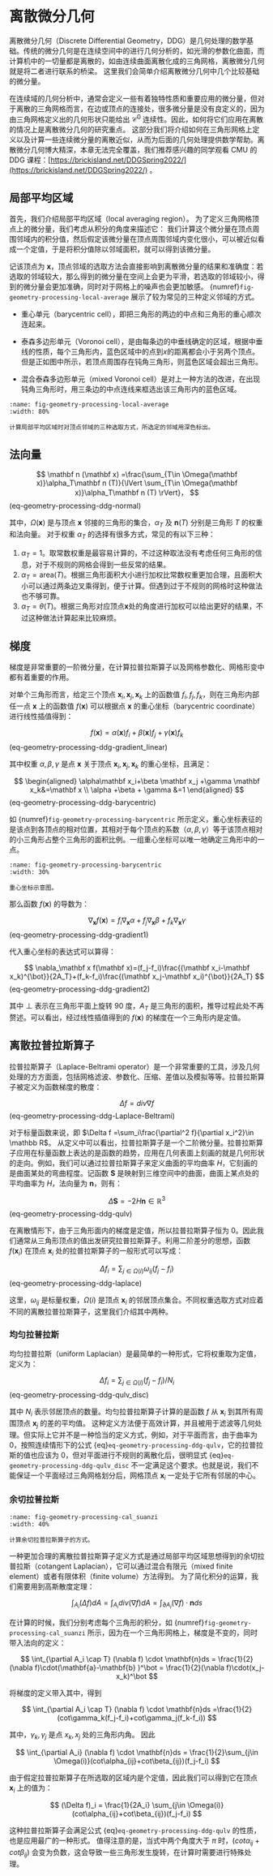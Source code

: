# 离散微分几何

离散微分几何（Discrete Differential Geometry，DDG）是几何处理的数学基础。传统的微分几何是在连续空间中的进行几何分析的，如光滑的参数化曲面，而计算机中的一切量都是离散的，如由连续曲面离散化成的三角网格，离散微分几何就是将二者进行联系的桥梁。
这里我们会简单介绍离散微分几何中几个比较基础的微分量。

在连续域的几何分析中，通常会定义一些有着独特性质和重要应用的微分量，但对于离散的三角网格而言，在边或顶点的连接处，很多微分量是没有良定义的，因为由三角网格定义出的几何形状只能给出 $\mathcal{C}^0$ 连续性。因此，如何将它们应用在离散的情况上是离散微分几何的研究重点。
这部分我们将介绍如何在三角形网格上定义以及计算一些连续微分量的离散近似，从而为后面的几何处理提供数学帮助。离散微分几何博大精深，本章无法完全覆盖，我们推荐感兴趣的同学观看 CMU 的 DDG 课程：[https://brickisland.net/DDGSpring2022/](https://brickisland.net/DDGSpring2022/) 。

## 局部平均区域

首先，我们介绍局部平均区域（local averaging region）。
为了定义三角网格顶点上的微分量，我们考虑从积分的角度来描述它：
我们计算这个微分量在顶点周围邻域内的积分值，然后假定该微分量在顶点周围邻域内变化很小，可以被近似看成一个定值，于是将积分值除以邻域面积，就可以得到该微分量。

记该顶点为 $\mathbf x$，顶点邻域的选取方法会直接影响到离散微分量的结果和准确度：若选取的邻域较大，那么得到的微分量在空间上会更为平滑，若选取的邻域较小，得到的微分量会更加准确，同时对于网格上的噪声也会更加敏感。
{numref}`fig-geometry-processing-local-average` 展示了较为常见的三种定义邻域的方式。

+ 重心单元（barycentric cell），即把三角形的两边的中点和三角形的重心顺次连起来。

+ 泰森多边形单元（Voronoi cell），是由每条边的中垂线确定的区域，根据中垂线的性质，每个三角形内，蓝色区域中的点到$x$的距离都会小于另两个顶点。但是正如图中所示，若顶点周围存在钝角三角形，则蓝色区域会超出三角形。

+ 混合泰森多边形单元（mixed Voronoi cell）是对上一种方法的改进，在出现钝角三角形时，用三条边的中点连线来框选出该三角形内的蓝色区域。

```{figure} fig/local_average.png
:name: fig-geometry-processing-local-average
:width: 80%

计算局部平均区域时对顶点邻域的三种选取方式，所选定的邻域用深色标出。
```

## 法向量

$$
\mathbf n (\mathbf x) =\frac{\sum_{T\in \Omega(\mathbf x)}\alpha_T\mathbf n (T)}{\lVert \sum_{T\in \Omega(\mathbf x)}\alpha_T\mathbf n (T) \rVert}，
$$ (eq-geometry-processing-ddg-normal)

其中，$\Omega(\mathbf x)$ 是与顶点 $\mathbf x$ 邻接的三角形的集合，$\alpha_T$ 及 $\mathbf n (T)$ 分别是三角形 $T$ 的权重和法向量。
对于权重 $\alpha_T$ 的选择有很多方式，常见的有以下三种：

1. $\alpha_T=1$。取常数权重是最容易计算的，不过这种取法没有考虑任何三角形的信息，对于不规则的网格会得到一些反常的结果。
2. $\alpha_T=\text{area}(T)$。根据三角形面积大小进行加权比常数权重更加合理，且面积大小可以通过两条边叉乘得到，便于计算。但遇到过于不规则的网格时这种做法也不够可靠。
3. $\alpha_T=\theta(T)$。根据三角形对应顶点$\mathbf x$处的角度进行加权可以给出更好的结果，不过这种做法计算起来比较麻烦。

## 梯度
梯度是非常重要的一阶微分量，在计算拉普拉斯算子以及网格参数化、网格形变中都有着重要的作用。

对单个三角形而言，给定三个顶点 $\mathbf x_i,\,\mathbf x_j,\,\mathbf x_k$ 上的函数值 $f_i,\,f_j,\,f_k$，则在三角形内部任一点 $\mathbf x$ 上的函数值 $f(\mathbf x)$ 可以根据点 $\mathbf x$ 的重心坐标（barycentric coordinate）进行线性插值得到：

$$
    f(\mathbf x)=\alpha(\mathbf x)f_i+\beta(\mathbf x) f_j +\gamma(\mathbf x) f_k
$$ (eq-geometry-processing-ddg-gradient_linear)

其中权重 $\alpha,\,\beta,\,\gamma$ 是点 $\mathbf x$ 关于顶点 $\mathbf x_i,\,\mathbf x_j,\,\mathbf x_k$ 的重心坐标，且满足：

$$
    \begin{aligned}
    \alpha\mathbf x_i+\beta \mathbf x_j +\gamma \mathbf x_k&=\mathbf x \\
    \alpha +\beta + \gamma &=1
    \end{aligned}
$$ (eq-geometry-processing-ddg-barycentric)

如 {numref}`fig-geometry-processing-barycentric` 所示定义，重心坐标表征的是该点到各顶点的相对位置，其相对于每个顶点的系数（$\alpha,\beta,\gamma$）等于该顶点相对的小三角形占整个三角形的面积比例。一组重心坐标可以唯一地确定三角形中的一点。

```{figure} fig/barycentric.png
:name: fig-geometry-processing-barycentric
:width: 30%

重心坐标示意图。
```

那么函数 $f(\mathbf x)$ 的导数为：

$$
    \nabla_\mathbf x f(\mathbf x)=f_i \nabla_\mathbf x \alpha+f_j \nabla_\mathbf x \beta + f_k \nabla_\mathbf x \gamma
$$ (eq-geometry-processing-ddg-gradient1)

代入重心坐标的表达式可以算得：

$$
    \nabla_\mathbf x f(\mathbf x)=(f_j-f_i)\frac{(\mathbf x_i-\mathbf x_k)^{\bot}}{2A_T}+(f_k-f_i)\frac{(\mathbf x_j-\mathbf x_i)^{\bot}}{2A_T}
$$ (eq-geometry-processing-ddg-gradient2)

其中 $\bot$ 表示在三角形平面上旋转 $90$ 度，$A_T$ 是三角形的面积，推导过程此处不再赘述。可以看出，经过线性插值得到的 $f(\mathbf x)$ 的梯度在一个三角形内是定值。

## 离散拉普拉斯算子

拉普拉斯算子（Laplace-Beltrami operator）是一个非常重要的工具，涉及几何处理的方方面面，包括网格滤波、参数化、压缩、差值以及模拟等等。拉普拉斯算子被定义为函数梯度的散度：

$$
    \Delta f = div\nabla f
$$ (eq-geometry-processing-ddg-Laplace-Beltrami)

对于标量函数来说，即 $\Delta f =\sum_i\frac{\partial^2 f}{\partial x_i^2}\in \mathbb R$。
从定义中可以看出，拉普拉斯算子是一个二阶微分量。拉普拉斯算子应用在标量函数上表达的是函数的趋势，应用在几何表面上刻画的就是几何形状的走向。例如，我们可以通过拉普拉斯算子来定义曲面的平均曲率 $H$，它刻画的是曲面某处的弯曲程度。记函数 $\mathbf S$ 是映射到三维空间中的曲面，曲面上某点处的平均曲率为 $H$，法向量为 $\mathbf{n}$，则有：

$$
    \Delta \mathbf S =-2 H \mathbf{n}\in \mathbb R^3 \label{eq:qulv}
$$ (eq-geometry-processing-ddg-qulv)

在离散情形下，由于三角形面内的梯度是定值，所以拉普拉斯算子恒为 $0$。因此我们通常从三角形顶点的值出发研究拉普拉斯算子。利用二阶差分的思想，函数 $f(\mathbf x_i)$ 在顶点 $\mathbf x_i$ 处的拉普拉斯算子的一般形式可以写成：

$$
    \Delta f_i = \sum_{j \in \Omega(i)} \omega_{ij}(f_j-f_i)
$$ (eq-geometry-processing-ddg-laplace)

这里，$\omega_{ij}$ 是标量权重，$\Omega(i)$ 是顶点 $\mathbf x_i$ 的邻居顶点集合。不同权重选取方式对应着不同的离散拉普拉斯算子，这里我们介绍其中两种。

### 均匀拉普拉斯
均匀拉普拉斯（uniform Laplacian）是最简单的一种形式，它将权重取为定值，定义为：

$$
    \Delta f_i = \sum_{j \in \Omega(i)} (f_j-f_i)/N_i
$$ (eq-geometry-processing-ddg-qulv_disc)

其中 $N_i$ 表示邻居顶点的数量。均匀拉普拉斯算子计算的是函数 $f$ 从 $\mathbf x_i$ 到其所有周围顶点 $\mathbf x_j$ 的差的平均值。
这种定义方法便于高效计算，并且被用于滤波等几何处理。但实际上它并不是一种恰当的定义方式，例如，对于平面而言，由于曲率为 $0$，按照连续情形下的公式 {eq}`eq-geometry-processing-ddg-qulv`，它的拉普拉斯的值也应该为 $0$，但对平面进行不规则的离散化后，很明显式 {eq}`eq-geometry-processing-ddg-qulv_disc` 不一定满足这个要求。也就是说，我们不能保证一个平面经过三角网格划分后，网格顶点 $\mathbf x_i$ 一定处于它所有邻居的中心。

### 余切拉普拉斯

```{figure} fig/operator.png
:name: fig-geometry-processing-cal_suanzi
:width: 40%

计算余切拉普拉斯算子的方式。
```

一种更加合理的离散拉普拉斯算子定义方式是通过局部平均区域思想得到的余切拉普拉斯（cotangent Laplacian），它可以通过混合有限元（mixed finite element）或者有限体积（finite volume）方法得到。
为了简化积分的运算，我们需要用到高斯散度定理：

$$
    \int_{A_i} (\Delta f)dA  = \int_{A_i} div (\nabla f)dA = \int_{\partial A_i}  (\nabla f) \cdot \mathbf{n}ds
$$

在计算的时候，我们分别考虑每个三角形的积分，如 {numref}`fig-geometry-processing-cal_suanzi` 所示，因为在一个三角形网格上，梯度是不变的，同时带入法向的定义：

$$
    \int_{\partial A_i \cap T}  (\nabla f) \cdot \mathbf{n}ds =  \frac{1}{2}(\nabla f)\cdot(\mathbf{a}-\mathbf{b} )^\bot =  \frac{1}{2}(\nabla f)\cdot(x_j-x_k)^\bot
$$

将梯度的定义带入其中，得到

$$
 \int_{\partial A_i \cap T}  (\nabla f) \cdot \mathbf{n}ds =\frac{1}{2}(cot\gamma_k(f_j-f_i)+cot\gamma_j(f_k-f_i))
$$

其中，$\gamma_k,\gamma_j$ 是点 $x_k,x_j$ 处的三角形内角。
因此

$$
 \int_{\partial A_i}  (\nabla f) \cdot \mathbf{n}ds = \frac{1}{2}\sum_{j\in \Omega(i)}(cot\alpha_{ij}+cot\beta_{ij})(f_j-f_i)
$$

由于假定拉普拉斯算子在所选取的区域内是个定值，因此我们可以得到它在顶点 $\mathbf x_i$ 上的值为：

$$
  (\Delta f)_i  = \frac{1}{2A_i} \sum_{j\in \Omega(i)}(cot\alpha_{ij}+cot\beta_{ij})(f_j-f_i)
$$

这种拉普拉斯算子会满足公式 {eq}`eq-geometry-processing-ddg-qulv` 的性质，也是应用最广的一种形式。
值得注意的是，当式中两个角度大于 $\pi$ 时，$(cot\alpha_{ij}+cot\beta_{ij})$ 会变为负数，这会导致一些三角形发生旋转，在计算时需要进行特殊处理。